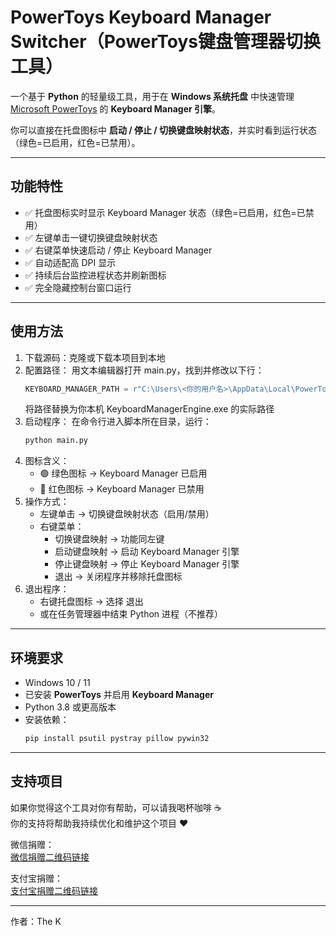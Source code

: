# PowerToys Keyboard Manager Switcher（PowerToys键盘管理器切换工具）

一个基于 **Python** 的轻量级工具，用于在 **Windows 系统托盘** 中快速管理  
[Microsoft PowerToys](https://learn.microsoft.com/zh-cn/windows/powertoys/) 的 **Keyboard Manager 引擎**。

你可以直接在托盘图标中 **启动 / 停止 / 切换键盘映射状态**，并实时看到运行状态（绿色=已启用，红色=已禁用）。

---

## 功能特性
- ✅ 托盘图标实时显示 Keyboard Manager 状态（绿色=已启用，红色=已禁用）
- ✅ 左键单击一键切换键盘映射状态
- ✅ 右键菜单快速启动 / 停止 Keyboard Manager
- ✅ 自动适配高 DPI 显示
- ✅ 持续后台监控进程状态并刷新图标
- ✅ 完全隐藏控制台窗口运行

---

## 使用方法
1. 下载源码：克隆或下载本项目到本地
2. 配置路径：
   用文本编辑器打开 main.py，找到并修改以下行：
   ```python
   KEYBOARD_MANAGER_PATH = r"C:\Users\<你的用户名>\AppData\Local\PowerToys\KeyboardManagerEngine\PowerToys.KeyboardManagerEngine.exe"
   ```
   将路径替换为你本机 KeyboardManagerEngine.exe 的实际路径
3. 启动程序：
   在命令行进入脚本所在目录，运行：
   ```bash
   python main.py
   ```
4. 图标含义：
   - 🟢 绿色图标 → Keyboard Manager 已启用
   - 🔴 红色图标 → Keyboard Manager 已禁用
5. 操作方式：
   - 左键单击 → 切换键盘映射状态（启用/禁用）
   - 右键菜单：
     - 切换键盘映射 → 功能同左键
     - 启动键盘映射 → 启动 Keyboard Manager 引擎
     - 停止键盘映射 → 停止 Keyboard Manager 引擎
     - 退出 → 关闭程序并移除托盘图标
6. 退出程序：
   - 右键托盘图标 → 选择 退出
   - 或在任务管理器中结束 Python 进程（不推荐）

---

## 环境要求
- Windows 10 / 11
- 已安装 **PowerToys** 并启用 **Keyboard Manager**
- Python 3.8 或更高版本
- 安装依赖：
  ```bash
  pip install psutil pystray pillow pywin32
  ```

---

## 支持项目
如果你觉得这个工具对你有帮助，可以请我喝杯咖啡 ☕  
你的支持将帮助我持续优化和维护这个项目 ❤️

微信捐赠：  
[微信捐赠二维码链接](https://github.com/user-attachments/assets/b847f743-c990-4b8f-a3de-c3a9ee09d412)

支付宝捐赠：  
[支付宝捐赠二维码链接](https://github.com/user-attachments/assets/54c0f1fe-5e96-429b-84dc-3d848612f8db)

---
作者：The K
